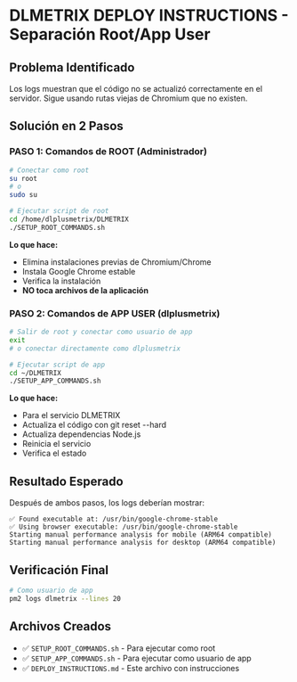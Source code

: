 # DLMETRIX DEPLOY INSTRUCTIONS - Separación Root/App User

## Problema Identificado
Los logs muestran que el código no se actualizó correctamente en el servidor. Sigue usando rutas viejas de Chromium que no existen.

## Solución en 2 Pasos

### PASO 1: Comandos de ROOT (Administrador)
```bash
# Conectar como root
su root
# o
sudo su

# Ejecutar script de root
cd /home/dlplusmetrix/DLMETRIX
./SETUP_ROOT_COMMANDS.sh
```

**Lo que hace:**
- Elimina instalaciones previas de Chromium/Chrome
- Instala Google Chrome estable
- Verifica la instalación
- **NO toca archivos de la aplicación**

### PASO 2: Comandos de APP USER (dlplusmetrix)
```bash
# Salir de root y conectar como usuario de app
exit
# o conectar directamente como dlplusmetrix

# Ejecutar script de app
cd ~/DLMETRIX
./SETUP_APP_COMMANDS.sh
```

**Lo que hace:**
- Para el servicio DLMETRIX
- Actualiza el código con git reset --hard
- Actualiza dependencias Node.js
- Reinicia el servicio
- Verifica el estado

## Resultado Esperado
Después de ambos pasos, los logs deberían mostrar:
```
✅ Found executable at: /usr/bin/google-chrome-stable
✅ Using browser executable: /usr/bin/google-chrome-stable
Starting manual performance analysis for mobile (ARM64 compatible)
Starting manual performance analysis for desktop (ARM64 compatible)
```

## Verificación Final
```bash
# Como usuario de app
pm2 logs dlmetrix --lines 20
```

## Archivos Creados
- ✅ `SETUP_ROOT_COMMANDS.sh` - Para ejecutar como root
- ✅ `SETUP_APP_COMMANDS.sh` - Para ejecutar como usuario de app
- ✅ `DEPLOY_INSTRUCTIONS.md` - Este archivo con instrucciones